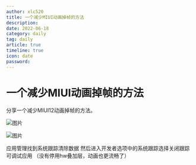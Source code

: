 ```yaml
---
author: xlc520
title: 一个减少MIUI动画掉帧的方法
description: 
date: 2022-06-18
category: daily
tag: daily
article: true
timeline: true
icon: date
password: 
---
```


# 一个减少MIUI动画掉帧的方法

分享一个减少MIUI12动画掉帧的方法。

![图片](E:\source\blogImage\640-16542238760163.jpeg)

![图片](E:\source\blogImage\640-16542238760162.jpeg)

应用管理找到系统跟踪清除数据
然后进入开发者选项中的系统跟踪选择关闭跟踪可调试应用
（没有停用hw叠加层，动画也更流畅了）